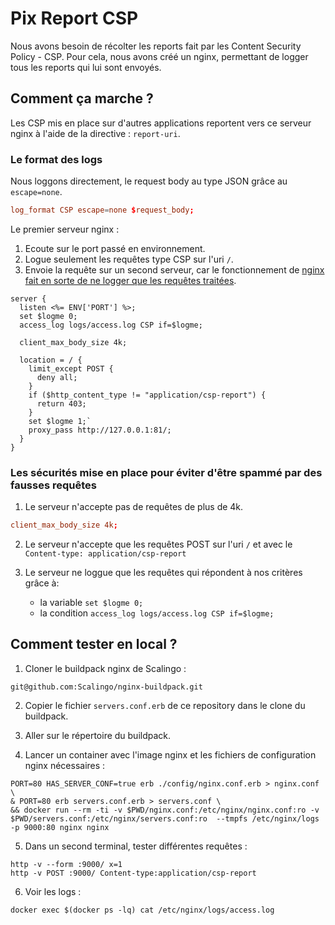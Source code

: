 # Pix Report CSP 

Nous avons besoin de récolter les reports fait par les Content Security Policy - CSP.
Pour cela, nous avons créé un nginx, permettant de logger tous les reports qui lui sont envoyés. 

## Comment ça marche ? 

Les CSP mis en place sur d'autres applications reportent vers ce serveur nginx à l'aide de la directive : `report-uri`. 

### Le format des logs 

Nous loggons directement, le request body au type JSON grâce au `escape=none`.

```conf
log_format CSP escape=none $request_body;
```
Le premier serveur nginx : 
1. Ecoute sur le port passé en environnement. 
2. Logue seulement les requêtes type CSP sur l'uri `/`.
3. Envoie la requête sur un second serveur, car le fonctionnement de [nginx fait en sorte de ne logger que les requêtes traitées](https://docs.nginx.com/nginx/admin-guide/monitoring/logging/#setting-up-the-access-log).

```erb
server {
  listen <%= ENV['PORT'] %>;
  set $logme 0;
  access_log logs/access.log CSP if=$logme;
  
  client_max_body_size 4k;
  
  location = / {
    limit_except POST { 
      deny all; 
    }
    if ($http_content_type != "application/csp-report") {
      return 403;
    } 
    set $logme 1;`
    proxy_pass http://127.0.0.1:81/;
  }
}
```


### Les sécurités mise en place pour éviter d'être spammé par des fausses requêtes 

1. Le serveur n'accepte pas de requêtes de plus de 4k. 
```conf
client_max_body_size 4k;
```

2. Le serveur n'accepte que les requêtes POST sur l'uri `/` et avec le `Content-type: application/csp-report`

3. Le serveur ne loggue que les requêtes qui répondent à nos critères grâce à: 
   - la variable `set $logme 0;`
   - la condition `access_log logs/access.log CSP if=$logme;`

## Comment tester en local ? 

1. Cloner le buildpack nginx de Scalingo : 

```shell
git@github.com:Scalingo/nginx-buildpack.git
```

2. Copier le fichier `servers.conf.erb` de ce repository dans le clone du buildpack.

3. Aller sur le répertoire du buildpack. 

4. Lancer un container avec l'image nginx et les fichiers de configuration nginx nécessaires : 

```shell
PORT=80 HAS_SERVER_CONF=true erb ./config/nginx.conf.erb > nginx.conf \
& PORT=80 erb servers.conf.erb > servers.conf \
&& docker run --rm -ti -v $PWD/nginx.conf:/etc/nginx/nginx.conf:ro -v $PWD/servers.conf:/etc/nginx/servers.conf:ro  --tmpfs /etc/nginx/logs -p 9000:80 nginx nginx
```

5. Dans un second terminal, tester différentes requêtes : 

```shell
http -v --form :9000/ x=1
http -v POST :9000/ Content-type:application/csp-report
```

6. Voir les logs : 

```shell
docker exec $(docker ps -lq) cat /etc/nginx/logs/access.log
```

